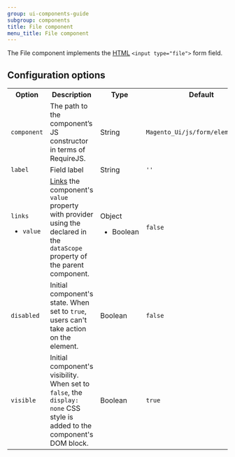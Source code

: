 ```yaml
---
group: ui-components-guide
subgroup: components
title: File component
menu_title: File component
---
```


The File component implements the [HTML](https://glossary.magento.com/HTML) `<input type="file">` form field.

## Configuration options

<table>
  <tr>
    <th>
      Option
    </th>
    <th>
      Description
    </th>
    <th>
      Type
    </th>
    <th>
      Default
    </th>
  </tr>
  <tr>
    <td>
      <code>component</code>
    </td>
    <td>
      The path to the component’s JS constructor in terms of
      RequireJS.
    </td>
    <td>
      String
    </td>
    <td>
      <code>Magento_Ui/js/form/element/text</code>
    </td>
  </tr>
  <tr>
    <td>
      <code>label</code>
    </td>
    <td>
      Field label
    </td>
    <td>
      String
    </td>
    <td>
      <code>''</code>
    </td>
  </tr>
  <tr>
    <td>
      <code>links</code>
      <ul>
        <li><code>value</code>
        </li>
      </ul>
    </td>
    <td>
      <a href="{{ page.baseurl }}/ui_comp_guide/concepts/ui_comp_linking_concept.html"> Links</a> the component's <code>value</code> property with provider using the declared in the <code>dataScope</code> property of the parent component.
    </td>
    <td>
      Object
      <ul>
        <li>Boolean
        </li>
      </ul>
    </td>
    <td>
      <code>false</code>
    </td>
  </tr>
  <tr>
    <td>
      <code>disabled</code>
    </td>
    <td>
      Initial component's state. When set to <code>true</code>, users can't
      take action on the element.
    </td>
    <td>
      Boolean
    </td>
    <td>
      <code>false</code>
    </td>
  </tr>
  <tr>
    <td>
      <code>visible</code>
    </td>
    <td>
      Initial component's visibility. When set to <code>false</code>, the <code>display: none</code> CSS style is added to the component's DOM block.
    </td>
    <td>
      Boolean
    </td>
    <td>
      <code>true</code>
    </td>
  </tr>
</table>
